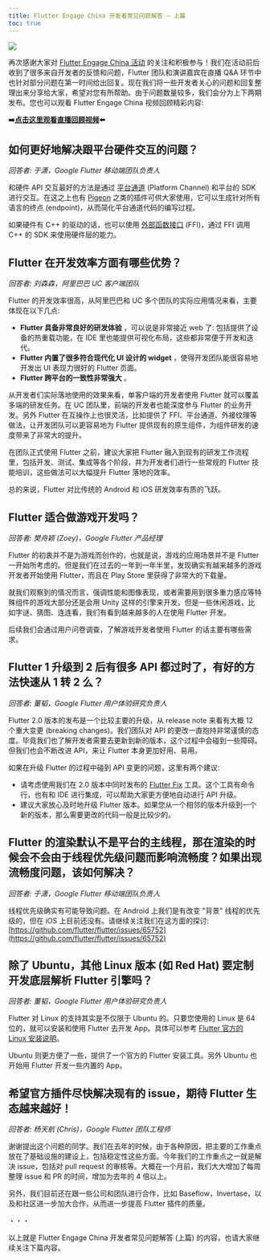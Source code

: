 ```yaml
---
title: Flutter Engage China 开发者常见问题解答 — 上篇
toc: true
---
```


![](https://devrel.andfun.cn/devrel/posts/2021/04/84565efef718e.jpg)

再次感谢大家对 [Flutter Engage China 活动](https://flutter.cn/posts/flutter-engage-china-event-recap) 的关注和积极参与！我们在活动前后收到了很多来自开发者的反馈和问题，Flutter 团队和演讲嘉宾在直播 Q&A 环节中也针对部分问题在第一时间给出回复。现在我们将一些开发者关心的问题和回复整理出来分享给大家，希望对您有所帮助。由于问题数量较多，我们会分为上下两期发布。您也可以观看 Flutter Engage China 视频回顾精彩内容:

**➡️[点击这里观看直播回顾视频](https://www.bilibili.com/medialist/play/ml1214246458/BV1hh411D7mV)⬅️**


## **如何更好地解决跟平台硬件交互的问题？**

*回答者: 于潇，Google Flutter 移动端团队负责人*

和硬件 API 交互最好的方法是通过 [平台通道](https://flutter.cn/docs/development/platform-integration/platform-channels) (Platform Channel) 和平台的 SDK 进行交互。在这之上也有 [Pigeon](https://pub.flutter-io.cn/packages/pigeon) 之类的插件可供大家使用，它可以生成针对所有语言的终点 (endpoint)，从而简化平台通道代码的编写过程。

如果硬件有 C++ 的驱动的话，也可以使用 [外部函数接口](https://flutter.cn/docs/development/platform-integration/c-interop) (FFI)，通过 FFI 调用 C++ 的 SDK 来使用硬件层的能力。

## **Flutter 在开发效率方面有哪些优势？**

*回答者: 刘森森，阿里巴巴 UC 客户端团队*

Flutter 的开发效率很高，从阿里巴巴和 UC 多个团队的实际应用情况来看，主要体现在以下几点:

* **Flutter 具备非常良好的研发体验** ，可以说是非常接近 web 了: 包括提供了设备的热重载功能，在 IDE 里也能提供可视化布局，这些都非常便于开发和迭代。
* **Flutter 内置了很多符合现代化 UI 设计的 widget** ，使得开发团队能很容易地开发出 UI 表现力很好的 Flutter 页面。
* **Flutter 跨平台的一致性非常强大** 。

从开发者们实际落地使用的效果来看，单客户端的开发者使用 Flutter 就可以覆盖多端的研发任务。在 UC 团队里，前端的开发者也能深度参与 Flutter 的业务开发。另外 Flutter 在互操作上也很灵活，比如提供了 FFI、平台通道、外接纹理等做法，让开发团队可以更容易地为 Flutter 提供现有的原生组件，为组件研发的速度带来了非常大的提升。

在团队正式使用 Flutter 之前，建议大家把 Flutter 融入到现有的研发工作流程里，包括开发、测试、集成等各个阶段，并为开发者们进行一些常规的 Flutter 技能培训，这些做法可以大幅提升 Flutter 落地的效率。

总的来说，Flutter 对比传统的 Android 和 iOS 研发效率有质的飞跃。

## **Flutter 适合做游戏开发吗？**

*回答者: 樊舟颖 (Zoey)，Google Flutter 产品经理*

Flutter 的初衷并不是为游戏而创作的，也就是说，游戏的应用场景并不是 Flutter 一开始所考虑的。但是我们在过去的一年到一年半里，发现确实有越来越多的游戏开发者开始使用 Flutter，而且在 Play Store 里获得了非常大的下载量。

就我们观察到的情况而言，强调性能和图像表现，或者需要用到很多重力感应等特殊组件的游戏大部分还是会用 Unity 这样的引擎来开发。但是一些休闲游戏，比如字谜、猜图、连连看，我们有看到越来越多的人在使用 Flutter 开发。

后续我们会通过用户问卷调查，了解游戏开发者使用 Flutter 的话主要有哪些需求。

## **Flutter 1 升级到 2 后有很多 API 都过时了，有好的方法快速从 1 转 2 么？**

*回答者: 董韬，Google Flutter 用户体验研究负责人*

Flutter 2.0 版本的发布是一个比较主要的升级，从 release note 来看有大概 12 个重大变更 (breaking changes)。我们团队对 API 的更改一直抱持非常谨慎的态度。毕竟我们也了解开发者需要去更新到新的版本，这个过程中会碰到一些障碍。但我们也会不断改进 API，来让 Flutter 本身更加好用、易用。

如果在升级 Flutter 的过程中碰到 API 变更的问题，这里有两个建议:

* 请考虑使用我们在 2.0 版本中同时发布的 [Flutter Fix](https://flutter.cn/docs/development/tools/flutter-fix) 工具。这个工具有命令行，也有和 IDE 进行集成，可以帮助大家更方便地自动进行 API 升级。
* 建议大家放心及时地升级 Flutter 版本。如果您从一个相邻的版本升级到一个新的版本，那么需要更改的代码一般是比较少的。

## **Flutter 的渲染默认不是平台的主线程，那在渲染的时候会不会由于线程优先级问题而影响流畅度？如果出现流畅度问题，该如何解决？**

*回答者: 于潇，Google Flutter 移动端团队负责人*

线程优先级确实有可能导致问题。在 Android 上我们是有改变 "背景" 线程的优先级的，但在 iOS 上目前还没有。请继续关注我们在这方面的探讨: [https://github.com/flutter/flutter/issues/65752](https://github.com/flutter/flutter/issues/65752)

## **除了 Ubuntu，其他 Linux 版本 (如 Red Hat) 要定制开发底层解析 Flutter 引擎吗？**

*回答者: 董韬，Google Flutter 用户体验研究负责人*

Flutter 对 Linux 的支持其实是不仅限于 Ubuntu 的。只要您使用的 Linux 是 64 位的，就可以安装和使用 Flutter 去开发 App。具体可以参考 [Flutter 官方的 Linux 安装说明](https://flutter.cn/docs/get-started/install/linux)。

Ubuntu 则更方便了一些，提供了一个官方的 Flutter 安装工具。另外 Ubuntu 也开始用 Flutter 开发一些内置的 App。

## **希望官方插件尽快解决现有的 issue，期待 Flutter 生态越来越好！**

*回答者: 杨天航 (Chris)，Google Flutter 团队工程师*

谢谢提出这个问题的同学。我们在去年的时候，由于各种原因，把主要的工作重点放在了基础设施的建设上，包括稳定性这些方面。今年我们的工作重点之一就是解决 issue，包括对 pull request 的审核等。大概在一个月前，我们大大增加了每周整理 issue 和 PR 的时间，增加为去年的 4 倍以上。

另外，我们目前还在跟一些公司和团队进行合作，比如 Baseflow，Invertase，以及和社区进一步加大合作，从而进一步提高 Flutter 插件的质量。

・・・

以上就是 Flutter Engage China 开发者常见问题解答 (上篇) 的内容，也请大家继续关注下篇内容。
